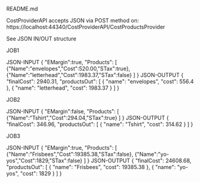 README.md

CostProviderAPI accepts JSON via POST method on: 
https://localhost:44340/CostProviderAPI/CostProductsProvider


See JSON IN/OUT structure

JOB1

JSON-INPUT
{
    "EMargin":true,
    "Products":
    [
        {"Name":"envelopes","Cost":520.00,"STax":true},
        {"Name":"letterhead","Cost":1983.37,"STax":false}
    ]
}
JSON-OUTPUT
{
    "finalCost": 2940.31,
    "productsOut": [
        {
            "name": "envelopes",
            "cost": 556.4
        },
        {
            "name": "letterhead",
            "cost": 1983.37
        }
    ]
}

JOB2

JSON-INPUT
{
    "EMargin":false,
    "Products":
    [
        {"Name":"Tshirt","Cost":294.04,"STax":true}
    ]
}
JSON-OUTPUT
{
    "finalCost": 346.96,
    "productsOut": [
        {
            "name": "Tshirt",
            "cost": 314.62
        }
    ]
}

JOB3

JSON-INPUT
{
    "EMargin":true,
    "Products":
    [
        {"Name":"Frisbees","Cost":19385.38,"STax":false},
        {"Name":"yo-yos","Cost":1829,"STax":false}
    ]
}
JSON-OUTPUT
{
    "finalCost": 24608.68,
    "productsOut": [
        {
            "name": "Frisbees",
            "cost": 19385.38
        },
        {
            "name": "yo-yos",
            "cost": 1829
        }
    ]
}